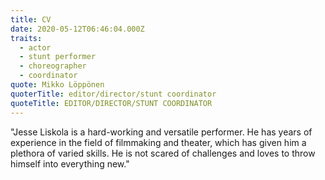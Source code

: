 ```yaml
---
title: CV
date: 2020-05-12T06:46:04.000Z
traits:
  - actor
  - stunt performer
  - choreographer
  - coordinator
quote: Mikko Löppönen
quoterTitle: editor/director/stunt coordinator
quoteTitle: EDITOR/DIRECTOR/STUNT COORDINATOR
---
```

"Jesse Liskola is a hard-working and versatile performer. He has years of experience in the field of filmmaking and theater, which has given him a plethora of varied skills. He is not scared of challenges and loves to throw himself into everything new."
